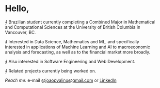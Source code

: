 # Hello,
$\oint$ Brazilian student currently completing a Combined Major in Mathematical and Computational Sciences at the University of British Columbia in Vancouver, BC.

$\oint$ Interested in Data Science, Mathematics and ML, and specifically interested in applications of Machine Learning and AI to macroeconomic analysis and forecasting, as well as to the financial market more broadly.

$\oint$ Also interested in Software Engineering and Web Development.

$\oint$ Related projects currently being worked on.

*Reach me:* e-mail @joaopvalino@gmail.com or [LinkedIn](www.linkedin.com/in/joaopvalino/)
